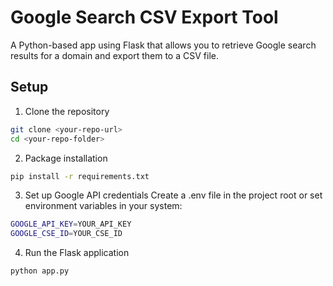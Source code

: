 # Google Search CSV Export Tool

A Python-based app using Flask that allows you to retrieve Google search results for a domain and export them to a CSV file.

## Setup

1. Clone the repository

```bash
git clone <your-repo-url>
cd <your-repo-folder>
```

2. Package installation

```bash
pip install -r requirements.txt
```

3. Set up Google API credentials
Create a .env file in the project root or set environment variables in your system:

```bash
GOOGLE_API_KEY=YOUR_API_KEY
GOOGLE_CSE_ID=YOUR_CSE_ID
```

4. Run the Flask application
```bash
python app.py
```